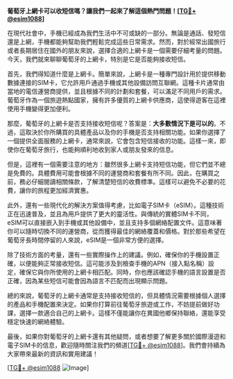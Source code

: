 **葡萄牙上網卡可以收短信嗎？讓我們一起來了解這個熱門問題！[[TG💪+ @esim1088](https://t.me/s/esim1088)]**

在現代社會中，手機已經成為我們生活中不可或缺的一部分。無論是通話、發短信還是上網，手機都能夠幫助我們輕鬆完成這些日常需求。然而，對於經常出國旅行或者長期居住在國外的朋友來說，選擇合適的上網卡是一個需要仔細考量的問題。今天，我們就來聊聊葡萄牙的上網卡，特別是它是否能夠接收短信。

首先，我們得知道什麼是上網卡。簡單來說，上網卡是一種專門設計用於提供移動數據連接的SIM卡，它允許用戶通過手機或其他設備訪問互聯網。這種卡片通常由當地的電信運營商提供，並且根據不同的計劃和套餐，可以滿足不同用戶的需求。葡萄牙作為一個旅遊熱點國家，擁有許多優質的上網卡供應商，這使得遊客在這裡使用手機變得更加便利。

那麼，葡萄牙的上網卡是否支持接收短信呢？答案是：**大多數情況下是可以的**。不過，這取決於你所購買的具體產品以及你的手機是否支持相關功能。如果你選擇了一個提供全面服務的上網卡，通常來說，它會包含短信接收的功能。這樣一來，即使你在葡萄牙旅行，也能夠順利地收到家人或朋友發來的信息。

但是，這裡有一個需要注意的地方：雖然很多上網卡支持短信功能，但它們並不總是免費的。具體費用可能會根據不同的運營商和套餐有所不同。因此，在購買之前，務必仔細閱讀相關條款，了解清楚短信的收費標準。這樣可以避免不必要的花費，讓你的旅程更加經濟實惠。

此外，還有一些現代化的解決方案值得考慮，比如電子SIM卡（eSIM）。這種技術正在迅速普及，並且為用戶提供了更大的靈活性。與傳統的實體SIM卡不同，eSIM可以直接嵌入到手機或其他設備中，並且支持多個網絡配置文件。這意味著你可以隨時切換不同的運營商，從而獲得最佳的網絡覆蓋和價格。對於那些希望在葡萄牙長時間停留的人來說，eSIM是一個非常方便的選擇。

除了技術方面的考量，還有一些實際操作上的建議。例如，確保你的手機設置正確，以便能夠正常接收短信。這可能涉及到檢查手機的APN（接入點名稱）設定，確保它與你所使用的上網卡相匹配。同時，你也應該確認手機的語言設置是否正確，因為某些短信可能會因為語言不匹配而出現顯示問題。

總的來說，葡萄牙的上網卡通常是支持接收短信的，但具體情況需要根據個人選擇的產品和手機配置來決定。如果你打算前往葡萄牙旅遊或工作，不妨提前做好功課，選擇一款適合自己的上網卡。這樣不僅能讓你在異國他鄉保持聯絡，還能享受穩定快速的網絡體驗。

最後，如果你對葡萄牙的上網卡還有其他疑問，或者想要了解更多關於國際漫遊和電子SIM卡的信息，歡迎隨時關注我們的頻道[[TG💪+ @esim1088](https://t.me/s/esim1088)]。我們會持續為大家帶來最新的資訊和實用建議！

[[TG💪+ @esim1088](https://t.me/s/esim1088) ![Image](https://i.postimg.cc/4NQfJmqS/Snipaste-2025-05-13-00-14-12.png)]